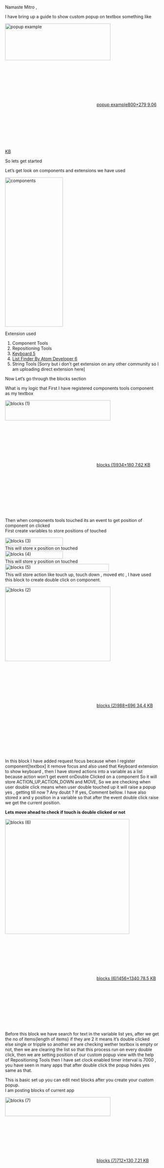 <div class="regular contents"><div class="cooked"><p>Namaste Mitro ,</p>
<p>I have bring up a guide to show custom popup on textbox something like<br>
</p><div class="lightbox-wrapper"><a class="lightbox" href="https://community.niotron.com/uploads/default/original/2X/a/aa0fc2bf118d02078eb91c20c692ba0be538a736.jpeg" data-download-href="https://community.niotron.com/uploads/default/aa0fc2bf118d02078eb91c20c692ba0be538a736" title="popup example"><img src="https://community.niotron.com/uploads/default/optimized/2X/a/aa0fc2bf118d02078eb91c20c692ba0be538a736_2_345x120.jpeg" alt="popup example" data-base62-sha1="ogqW6wiTl6oNCDe1B5S0YeWf0Eu" srcset="https://community.niotron.com/uploads/default/optimized/2X/a/aa0fc2bf118d02078eb91c20c692ba0be538a736_2_345x120.jpeg, https://community.niotron.com/uploads/default/optimized/2X/a/aa0fc2bf118d02078eb91c20c692ba0be538a736_2_517x180.jpeg 1.5x, https://community.niotron.com/uploads/default/optimized/2X/a/aa0fc2bf118d02078eb91c20c692ba0be538a736_2_690x240.jpeg 2x" data-dominant-color="F1F3F5" style="aspect-ratio: 345 / 120;" loading="lazy" width="345" height="120"><div class="meta">
<svg class="fa d-icon d-icon-far-image svg-icon" aria-hidden="true"><use href="#far-image"></use></svg><span class="filename">popup example</span><span class="informations">800×279 9.06 KB</span><svg class="fa d-icon d-icon-discourse-expand svg-icon" aria-hidden="true"><use href="#discourse-expand"></use></svg>
</div></a></div><p></p>
<p>So lets get started</p>
<p>Let’s get look on components and extensions we have used</p>
<p><img src="https://community.niotron.com/uploads/default/original/2X/3/3772885c27c7fcdf12b4b0f71b48ddf3a25c64b2.png" alt="components" data-base62-sha1="7UvE3458YlBYkRfxbqjeqQP0Vnc" style="aspect-ratio: 189 / 487;" loading="lazy" width="189" height="487"></p>
<p>Extension used</p>
<ol>
<li>Component Tools</li>
<li>Repositioning Tools</li>
<li><a href="https://community.niotron.com/t/free-videolayout-extension/2166">Keyboard <span class="badge badge-notification clicks" title="5 clicks">5</span></a></li>
<li><a href="https://community.niotron.com/t/free-floating-action-view-customized-version-of-a-fab-extension/4398">List Finder By Atom Developer <span class="badge badge-notification clicks" title="6 clicks">6</span></a></li>
<li><a>String Tools [Sorry but i don’t get extension on any other community so I am uploading direct extension here]</a></li>
</ol>
<p>Now Let’s go through the blocks section</p>
<p>What is my logic that First I have registered components tools component as my textbox<br>
</p><div class="lightbox-wrapper"><a class="lightbox" href="https://community.niotron.com/uploads/default/original/2X/8/88431b4dc119e85def092231dbd3e43124e38c6e.png" data-download-href="https://community.niotron.com/uploads/default/88431b4dc119e85def092231dbd3e43124e38c6e" title="blocks (1)"><img src="https://community.niotron.com/uploads/default/optimized/2X/8/88431b4dc119e85def092231dbd3e43124e38c6e_2_345x66.png" alt="blocks (1)" data-base62-sha1="jrqI6l4FDBtLkOaBxXVxrEAkKMS" srcset="https://community.niotron.com/uploads/default/optimized/2X/8/88431b4dc119e85def092231dbd3e43124e38c6e_2_345x66.png, https://community.niotron.com/uploads/default/optimized/2X/8/88431b4dc119e85def092231dbd3e43124e38c6e_2_517x99.png 1.5x, https://community.niotron.com/uploads/default/optimized/2X/8/88431b4dc119e85def092231dbd3e43124e38c6e_2_690x132.png 2x" data-dominant-color="A18A8E" style="aspect-ratio: 345 / 66;" loading="lazy" width="345" height="66"><div class="meta">
<svg class="fa d-icon d-icon-far-image svg-icon" aria-hidden="true"><use href="#far-image"></use></svg><span class="filename">blocks (1)</span><span class="informations">934×180 7.62 KB</span><svg class="fa d-icon d-icon-discourse-expand svg-icon" aria-hidden="true"><use href="#discourse-expand"></use></svg>
</div></a></div><p></p>
<p>Then when components tools touched its an event to get position of component on clicked<br>
First create variables to store positions of touched</p>
<p><img src="https://community.niotron.com/uploads/default/original/2X/f/f380578904aee8543119a7bcf93837d5aa33bf1f.png" alt="blocks (3)" data-base62-sha1="yK6ZN6ycpeaLShlNJDwihO0JIED" style="aspect-ratio: 189 / 26;" loading="lazy" width="189" height="26"><br>
This will store x position on touched<br>
<img src="https://community.niotron.com/uploads/default/original/2X/0/0bd085aae4ae85f766def0f376865d70b804196b.png" alt="blocks (4)" data-base62-sha1="1Gw0xOAiCNKs4uMHfdVmcWDfNsD" style="aspect-ratio: 189 / 26;" loading="lazy" width="189" height="26"><br>
This will store y position on touched<br>
<img src="https://community.niotron.com/uploads/default/original/2X/a/aefce8ba2b81cc47af3089a62403ac0aefef3544.png" alt="blocks (5)" data-base62-sha1="oY0VYtb4SWehcm951cBzi28HM2w" style="aspect-ratio: 340 / 26;" loading="lazy" width="340" height="26"><br>
This will store action like touch up, touch down , moved etc , I have used this block to create double click on component.</p>
<p></p><div class="lightbox-wrapper"><a class="lightbox" href="https://community.niotron.com/uploads/default/original/2X/e/e930c562f517351d8ef9e46c0576b685fad06418.png" data-download-href="https://community.niotron.com/uploads/default/e930c562f517351d8ef9e46c0576b685fad06418" title="blocks (2)"><img src="https://community.niotron.com/uploads/default/optimized/2X/e/e930c562f517351d8ef9e46c0576b685fad06418_2_345x243.png" alt="blocks (2)" data-base62-sha1="xgTK0AtvGdHRMCQw6lPLLan59zO" srcset="https://community.niotron.com/uploads/default/optimized/2X/e/e930c562f517351d8ef9e46c0576b685fad06418_2_345x243.png, https://community.niotron.com/uploads/default/optimized/2X/e/e930c562f517351d8ef9e46c0576b685fad06418_2_517x364.png 1.5x, https://community.niotron.com/uploads/default/optimized/2X/e/e930c562f517351d8ef9e46c0576b685fad06418_2_690x486.png 2x" data-dominant-color="AE8178" style="aspect-ratio: 345 / 243;" loading="lazy" width="345" height="243"><div class="meta">
<svg class="fa d-icon d-icon-far-image svg-icon" aria-hidden="true"><use href="#far-image"></use></svg><span class="filename">blocks (2)</span><span class="informations">988×696 34.4 KB</span><svg class="fa d-icon d-icon-discourse-expand svg-icon" aria-hidden="true"><use href="#discourse-expand"></use></svg>
</div></a></div><p></p>
<p>In this block I have added request focus because when I register component[textbox] it remove focus and also used that Keyboard extension to show keyboard , then I have stored actions into a variable as a list because action won’t get event onDouble Clicked on a component So it will store ACTION_UP,ACTION_DOWN and MOVE, So we are checking when user double click means when user double touched up it will raise a popup yes , getting till now ? Any doubt ? If yes, Comment bellow. I have also stored x and y position in a variable so that after the event double click raise we get the current position.</p>
<p><strong>Lets move ahead to check if touch is double clicked or not</strong><br>
</p><div class="lightbox-wrapper"><a class="lightbox" href="https://community.niotron.com/uploads/default/original/2X/d/d4352ab542ebf7acc0cdc891fc7c0acfe7dbffb3.png" data-download-href="https://community.niotron.com/uploads/default/d4352ab542ebf7acc0cdc891fc7c0acfe7dbffb3" title="blocks (6)"><img src="https://community.niotron.com/uploads/default/optimized/2X/d/d4352ab542ebf7acc0cdc891fc7c0acfe7dbffb3_2_407x375.png" alt="blocks (6)" data-base62-sha1="uhh8fMSJTpNwYaJFyM5wh4lngBB" srcset="https://community.niotron.com/uploads/default/optimized/2X/d/d4352ab542ebf7acc0cdc891fc7c0acfe7dbffb3_2_407x375.png, https://community.niotron.com/uploads/default/optimized/2X/d/d4352ab542ebf7acc0cdc891fc7c0acfe7dbffb3_2_610x562.png 1.5x, https://community.niotron.com/uploads/default/optimized/2X/d/d4352ab542ebf7acc0cdc891fc7c0acfe7dbffb3_2_814x750.png 2x" data-dominant-color="B67776" style="aspect-ratio: 407 / 375;" loading="lazy" width="407" height="375"><div class="meta">
<svg class="fa d-icon d-icon-far-image svg-icon" aria-hidden="true"><use href="#far-image"></use></svg><span class="filename">blocks (6)</span><span class="informations">1456×1340 78.5 KB</span><svg class="fa d-icon d-icon-discourse-expand svg-icon" aria-hidden="true"><use href="#discourse-expand"></use></svg>
</div></a></div><p></p>
<p>Before this block we have search for text in the variable list yes, after we get the no of items{length of items} if they are 2 it means it’s double clicked else single or tripple so another we are checking wether textbox is empty or not, then we are clearing the list so that this process run on every double click, then we are setting position of our custom popup view with the help of Repositioning Tools then I have set clock enabled timer interval is 7000 , you have seen in many apps that after double click the popup hides yes same as that.</p>
<p>This is basic set up you can edit next blocks after you create your custom popup.<br>
I am posting blocks of current app</p>
<p></p><div class="lightbox-wrapper"><a class="lightbox" href="https://community.niotron.com/uploads/default/original/2X/7/7a4cbb5868134d658b057d4f8681393223900f88.png" data-download-href="https://community.niotron.com/uploads/default/7a4cbb5868134d658b057d4f8681393223900f88" title="blocks (7)"><img src="https://community.niotron.com/uploads/default/optimized/2X/7/7a4cbb5868134d658b057d4f8681393223900f88_2_345x62.png" alt="blocks (7)" data-base62-sha1="hrUEd34rtSSGzBP3y3c1Q36jshi" srcset="https://community.niotron.com/uploads/default/optimized/2X/7/7a4cbb5868134d658b057d4f8681393223900f88_2_345x62.png, https://community.niotron.com/uploads/default/optimized/2X/7/7a4cbb5868134d658b057d4f8681393223900f88_2_517x93.png 1.5x, https://community.niotron.com/uploads/default/optimized/2X/7/7a4cbb5868134d658b057d4f8681393223900f88_2_690x124.png 2x" data-dominant-color="66A296" style="aspect-ratio: 345 / 62;" loading="lazy" width="345" height="62"><div class="meta">
<svg class="fa d-icon d-icon-far-image svg-icon" aria-hidden="true"><use href="#far-image"></use></svg><span class="filename">blocks (7)</span><span class="informations">712×130 7.21 KB</span><svg class="fa d-icon d-icon-discourse-expand svg-icon" aria-hidden="true"><use href="#discourse-expand"></use></svg>
</div></a></div><p></p>
<p><img src="https://community.niotron.com/uploads/default/original/2X/8/8eee5efbf49c6bca5426eb0f18f0c72fd94a72d6.png" alt="blocks (8)" data-base62-sha1="koqvwegQyFScai9foiP7K9K0WtE" style="aspect-ratio: 331 / 117;" loading="lazy" width="331" height="117"></p>
<p></p><div class="lightbox-wrapper"><a class="lightbox" href="https://community.niotron.com/uploads/default/original/2X/6/6aacfd48dc6d8a1ce0422307610556e6852ced44.png" data-download-href="https://community.niotron.com/uploads/default/6aacfd48dc6d8a1ce0422307610556e6852ced44" title="blocks (9)"><img src="https://community.niotron.com/uploads/default/optimized/2X/6/6aacfd48dc6d8a1ce0422307610556e6852ced44_2_345x61.png" alt="blocks (9)" data-base62-sha1="fdHeSiI6BwW2lnwXGStlktxUcRe" srcset="https://community.niotron.com/uploads/default/optimized/2X/6/6aacfd48dc6d8a1ce0422307610556e6852ced44_2_345x61.png, https://community.niotron.com/uploads/default/optimized/2X/6/6aacfd48dc6d8a1ce0422307610556e6852ced44_2_517x91.png 1.5x, https://community.niotron.com/uploads/default/optimized/2X/6/6aacfd48dc6d8a1ce0422307610556e6852ced44_2_690x122.png 2x" data-dominant-color="65A495" style="aspect-ratio: 345 / 61;" loading="lazy" width="345" height="61"><div class="meta">
<svg class="fa d-icon d-icon-far-image svg-icon" aria-hidden="true"><use href="#far-image"></use></svg><span class="filename">blocks (9)</span><span class="informations">726×130 6.57 KB</span><svg class="fa d-icon d-icon-discourse-expand svg-icon" aria-hidden="true"><use href="#discourse-expand"></use></svg>
</div></a></div><p></p>
<p></p><div class="lightbox-wrapper"><a class="lightbox" href="https://community.niotron.com/uploads/default/original/2X/8/88311243afecad45b476f3b601f586552f51c851.png" data-download-href="https://community.niotron.com/uploads/default/88311243afecad45b476f3b601f586552f51c851" title="blocks (11)"><img src="https://community.niotron.com/uploads/default/optimized/2X/8/88311243afecad45b476f3b601f586552f51c851_2_345x133.png" alt="blocks (11)" data-base62-sha1="jqO4omnTU742ZDSlW5WqgEcEuOZ" srcset="https://community.niotron.com/uploads/default/optimized/2X/8/88311243afecad45b476f3b601f586552f51c851_2_345x133.png, https://community.niotron.com/uploads/default/optimized/2X/8/88311243afecad45b476f3b601f586552f51c851_2_517x199.png 1.5x, https://community.niotron.com/uploads/default/optimized/2X/8/88311243afecad45b476f3b601f586552f51c851_2_690x266.png 2x" data-dominant-color="8B8295" style="aspect-ratio: 345 / 133;" loading="lazy" width="345" height="133"><div class="meta">
<svg class="fa d-icon d-icon-far-image svg-icon" aria-hidden="true"><use href="#far-image"></use></svg><span class="filename">blocks (11)</span><span class="informations">1320×510 27.4 KB</span><svg class="fa d-icon d-icon-discourse-expand svg-icon" aria-hidden="true"><use href="#discourse-expand"></use></svg>
</div></a></div><p></p>
<p></p><div class="lightbox-wrapper"><a class="lightbox" href="https://community.niotron.com/uploads/default/original/2X/7/7b59edb02c55c370ecfd554c2a881e7882e230ac.png" data-download-href="https://community.niotron.com/uploads/default/7b59edb02c55c370ecfd554c2a881e7882e230ac" title="blocks (12)"><img src="https://community.niotron.com/uploads/default/optimized/2X/7/7b59edb02c55c370ecfd554c2a881e7882e230ac_2_345x88.png" alt="blocks (12)" data-base62-sha1="hBdoMx2LMTcddf95E5w2d3H5wIs" srcset="https://community.niotron.com/uploads/default/optimized/2X/7/7b59edb02c55c370ecfd554c2a881e7882e230ac_2_345x88.png, https://community.niotron.com/uploads/default/optimized/2X/7/7b59edb02c55c370ecfd554c2a881e7882e230ac_2_517x132.png 1.5x, https://community.niotron.com/uploads/default/optimized/2X/7/7b59edb02c55c370ecfd554c2a881e7882e230ac_2_690x176.png 2x" data-dominant-color="8D9A70" style="aspect-ratio: 345 / 88;" loading="lazy" width="345" height="88"><div class="meta">
<svg class="fa d-icon d-icon-far-image svg-icon" aria-hidden="true"><use href="#far-image"></use></svg><span class="filename">blocks (12)</span><span class="informations">1110×286 14.9 KB</span><svg class="fa d-icon d-icon-discourse-expand svg-icon" aria-hidden="true"><use href="#discourse-expand"></use></svg>
</div></a></div><p></p>
<p></p><div class="lightbox-wrapper"><a class="lightbox" href="https://community.niotron.com/uploads/default/original/2X/a/aa56cc2070a8f70adc207336db6c773b282e8885.png" data-download-href="https://community.niotron.com/uploads/default/aa56cc2070a8f70adc207336db6c773b282e8885" title="blocks (13)"><img src="https://community.niotron.com/uploads/default/optimized/2X/a/aa56cc2070a8f70adc207336db6c773b282e8885_2_345x106.png" alt="blocks (13)" data-base62-sha1="oiT8dgCIbhlsSCSN6YE95MTnPhz" srcset="https://community.niotron.com/uploads/default/optimized/2X/a/aa56cc2070a8f70adc207336db6c773b282e8885_2_345x106.png, https://community.niotron.com/uploads/default/optimized/2X/a/aa56cc2070a8f70adc207336db6c773b282e8885_2_517x159.png 1.5x, https://community.niotron.com/uploads/default/optimized/2X/a/aa56cc2070a8f70adc207336db6c773b282e8885_2_690x212.png 2x" data-dominant-color="8A948A" style="aspect-ratio: 345 / 106;" loading="lazy" width="345" height="106"><div class="meta">
<svg class="fa d-icon d-icon-far-image svg-icon" aria-hidden="true"><use href="#far-image"></use></svg><span class="filename">blocks (13)</span><span class="informations">1418×436 27.8 KB</span><svg class="fa d-icon d-icon-discourse-expand svg-icon" aria-hidden="true"><use href="#discourse-expand"></use></svg>
</div></a></div><p></p>
<p>I am requesting to use this guide if you are knowing atleast basic of niotron which is how component are used.</p>
<p>Thankyou <img src="https://community.niotron.com/images/emoji/twitter/slightly_smiling_face.png?v=12" title=":slightly_smiling_face:" class="emoji" alt=":slightly_smiling_face:" loading="lazy" style="aspect-ratio: 20 / 20;" width="20" height="20"> Hope you like this guide</p>
<p>Please go to the logic and don’t just copy paste</p>
<p><a href="https://community.niotron.com/uploads/short-url/kMoXKPVpAoUrhX1QeZ74udsRZu9.aia">AIA File</p>
<p><a href="https://community.niotron.com/uploads/short-url/AkWAfYqsGcmozoU31jSzjM9gxur.apk">Test App</a></p>
<p>Screenshots<br>
</p><div class="lightbox-wrapper"><a class="lightbox" href="https://community.niotron.com/uploads/default/original/2X/a/a50e2b5528346305bda57582bc9ced7dbdb4aadf.png" data-download-href="https://community.niotron.com/uploads/default/a50e2b5528346305bda57582bc9ced7dbdb4aadf" title="Screenshot_20210819-111223"><img src="https://community.niotron.com/uploads/default/optimized/2X/a/a50e2b5528346305bda57582bc9ced7dbdb4aadf_2_337x500.png" alt="Screenshot_20210819-111223" data-base62-sha1="ny98GHxJTqZwxzhNh7y3ox5VjvF" srcset="https://community.niotron.com/uploads/default/optimized/2X/a/a50e2b5528346305bda57582bc9ced7dbdb4aadf_2_337x500.png, https://community.niotron.com/uploads/default/optimized/2X/a/a50e2b5528346305bda57582bc9ced7dbdb4aadf_2_505x750.png 1.5x, https://community.niotron.com/uploads/default/optimized/2X/a/a50e2b5528346305bda57582bc9ced7dbdb4aadf_2_674x1000.png 2x" data-dominant-color="F6F1FE" style="aspect-ratio: 337 / 500;" loading="lazy" width="337" height="500"><div class="meta">
<svg class="fa d-icon d-icon-far-image svg-icon" aria-hidden="true"><use href="#far-image"></use></svg><span class="filename">Screenshot_20210819-111223</span><span class="informations">800×1184 9.01 KB</span><svg class="fa d-icon d-icon-discourse-expand svg-icon" aria-hidden="true"><use href="#discourse-expand"></use></svg>
</div></a></div><p></p>
<p></p><div class="lightbox-wrapper"><a class="lightbox" href="https://community.niotron.com/uploads/default/original/2X/e/efae0cd1f16183834a0ea97a7ef797e3f6e2b150.png" data-download-href="https://community.niotron.com/uploads/default/efae0cd1f16183834a0ea97a7ef797e3f6e2b150" title="Screenshot_20210819-111238"><img src="https://community.niotron.com/uploads/default/optimized/2X/e/efae0cd1f16183834a0ea97a7ef797e3f6e2b150_2_252x375.png" alt="Screenshot_20210819-111238" data-base62-sha1="ycj0ZxMPxMweJ5uqIUUm4peRFPW" srcset="https://community.niotron.com/uploads/default/optimized/2X/e/efae0cd1f16183834a0ea97a7ef797e3f6e2b150_2_252x375.png, https://community.niotron.com/uploads/default/optimized/2X/e/efae0cd1f16183834a0ea97a7ef797e3f6e2b150_2_378x562.png 1.5x, https://community.niotron.com/uploads/default/optimized/2X/e/efae0cd1f16183834a0ea97a7ef797e3f6e2b150_2_504x750.png 2x" data-dominant-color="B7B2BF" style="aspect-ratio: 252 / 375;" loading="lazy" width="252" height="375"><div class="meta">
<svg class="fa d-icon d-icon-far-image svg-icon" aria-hidden="true"><use href="#far-image"></use></svg><span class="filename">Screenshot_20210819-111238</span><span class="informations">800×1184 30.3 KB</span><svg class="fa d-icon d-icon-discourse-expand svg-icon" aria-hidden="true"><use href="#discourse-expand"></use></svg>
</div></a></div><p></p>
<p></p><div class="lightbox-wrapper"><a class="lightbox" href="https://community.niotron.com/uploads/default/original/2X/5/583d7be17feb8a699bc33154c660b5764c575532.png" data-download-href="https://community.niotron.com/uploads/default/583d7be17feb8a699bc33154c660b5764c575532" title="Screenshot_20210819-111245"><img src="https://community.niotron.com/uploads/default/optimized/2X/5/583d7be17feb8a699bc33154c660b5764c575532_2_252x375.png" alt="Screenshot_20210819-111245" data-base62-sha1="cABKfSY4DxfBBF7dW7Q1nFWdiaC" srcset="https://community.niotron.com/uploads/default/optimized/2X/5/583d7be17feb8a699bc33154c660b5764c575532_2_252x375.png, https://community.niotron.com/uploads/default/optimized/2X/5/583d7be17feb8a699bc33154c660b5764c575532_2_378x562.png 1.5x, https://community.niotron.com/uploads/default/optimized/2X/5/583d7be17feb8a699bc33154c660b5764c575532_2_504x750.png 2x" data-dominant-color="B4AFBC" style="aspect-ratio: 252 / 375;" loading="lazy" width="252" height="375"><div class="meta">
<svg class="fa d-icon d-icon-far-image svg-icon" aria-hidden="true"><use href="#far-image"></use></svg><span class="filename">Screenshot_20210819-111245</span><span class="informations">800×1184 32.1 KB</span><svg class="fa d-icon d-icon-discourse-expand svg-icon" aria-hidden="true"><use href="#discourse-expand"></use></svg>
